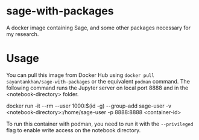 # sage-with-packages
A docker image containing Sage, and some other packages necessary for my research.

# Usage
You can pull this image from Docker Hub using `docker pull sayantankhan/sage-with-packages` or the equivalent `podman`
command. The following command runs the Jupyter server on local port 8888 and in the \<notebook-directory\> folder.

  docker run -it --rm --user 1000:$(id -g) --group-add sage-user -v \<notebook-directory\>:/home/sage-user -p 8888:8888 \<container-id\>

To run this container with podman, you need to run it with the `--privileged` flag to enable write access on the notebook directory.
